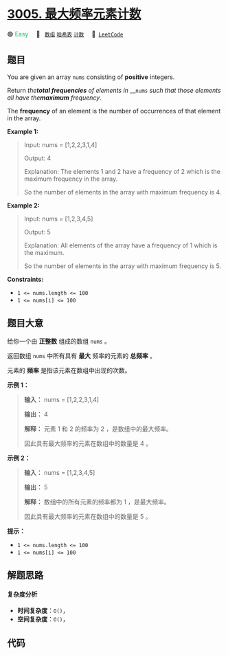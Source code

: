 # [3005. 最大频率元素计数](https://leetcode.com/problems/count-elements-with-maximum-frequency)

🟢 <font color=#15bd66>Easy</font>&emsp; 🔖&ensp; [`数组`](/leetcode/outline/tag/array.md) [`哈希表`](/leetcode/outline/tag/hash-table.md) [`计数`](/leetcode/outline/tag/counting.md)&emsp; 🔗&ensp;[`LeetCode`](https://leetcode.com/problems/count-elements-with-maximum-frequency)

## 题目

You are given an array `nums` consisting of **positive** integers.

Return _the**total frequencies** of elements in_ __`nums` _such that those
elements all have the**maximum** frequency_.

The **frequency** of an element is the number of occurrences of that element
in the array.



**Example 1:**

> Input: nums = [1,2,2,3,1,4]
> 
> Output: 4
> 
> Explanation: The elements 1 and 2 have a frequency of 2 which is the maximum frequency in the array.
> 
> So the number of elements in the array with maximum frequency is 4.

**Example 2:**

> Input: nums = [1,2,3,4,5]
> 
> Output: 5
> 
> Explanation: All elements of the array have a frequency of 1 which is the maximum.
> 
> So the number of elements in the array with maximum frequency is 5.

**Constraints:**

  * `1 <= nums.length <= 100`
  * `1 <= nums[i] <= 100`


## 题目大意

给你一个由 **正整数** 组成的数组 `nums` 。

返回数组 `nums` 中所有具有 **最大** 频率的元素的 **总频率** 。

元素的 **频率** 是指该元素在数组中出现的次数。



**示例 1：**

> 
> 
> 
> 
> 
> **输入：** nums = [1,2,2,3,1,4]
> 
> **输出：** 4
> 
> **解释：** 元素 1 和 2 的频率为 2 ，是数组中的最大频率。
> 
> 因此具有最大频率的元素在数组中的数量是 4 。
> 
> 

**示例 2：**

> 
> 
> 
> 
> 
> **输入：** nums = [1,2,3,4,5]
> 
> **输出：** 5
> 
> **解释：** 数组中的所有元素的频率都为 1 ，是最大频率。
> 
> 因此具有最大频率的元素在数组中的数量是 5 。
> 
> 



**提示：**

  * `1 <= nums.length <= 100`
  * `1 <= nums[i] <= 100`


## 解题思路

#### 复杂度分析

- **时间复杂度**：`O()`，
- **空间复杂度**：`O()`，

## 代码

```javascript

```